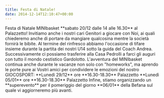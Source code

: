```yaml
---
title: Festa di Natale!
date: 2014-12-14T12:10:47+00:00
---
```

Festa di Natale MINIbasket \*\*sabato 20/12 dalle 14 alle 16.30\*\* al Palazzetto! Invitiamo anche i nostri cari Genitori a giocare con Noi, ai quali chiederemo anche di portare da mangiare qualcosina mentre la società fornirà le bibite. Al termine del rinfresco abbiamo l'occasione di tifare insieme durante la partita dei nostri U14 sotto la guida del Coach Andrea. Successivamente ci possiamo trasferire alla Casa Pedrolli a farci gli auguri con tutto il mondo cestistico Gardolotto. L'avventura del MINIbasket continua anche durante le vacanze non solo con "homeworks", ma aprendo le porte pure ai Vostri amici per condividere le emozioni del nostro GIOCOSPORT: \*\*Lunedì 29/12\*\* ore \*\*16.30-18.30\*\* Palazzetto \*\*Lunedì 05/01\*\* ore \*\*16.30-18.30\*\* Palazzetto Infine, stiamo organizzando un \*\*superevento\*\* per il pomeriggio del giorno \*\*06/01\*\* della Befana sul quale vi aggiorneremo più avanti.